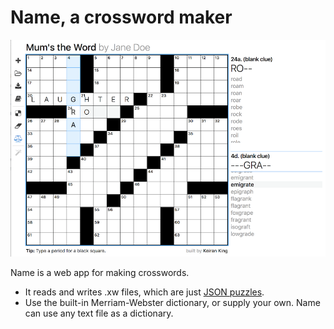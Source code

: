Name, a crossword maker
=========================

![alt text](screenshot.png "Build your own crossword")

Name is a web app for making crosswords. 
* It reads and writes .xw files, which are just [JSON puzzles](https://www.xwordinfo.com/JSON/).
* Use the built-in Merriam-Webster dictionary, or supply your own. Name can use any text file as a dictionary.